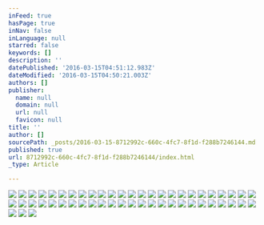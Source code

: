 ```yaml
---
inFeed: true
hasPage: true
inNav: false
inLanguage: null
starred: false
keywords: []
description: ''
datePublished: '2016-03-15T04:51:12.983Z'
dateModified: '2016-03-15T04:50:21.003Z'
authors: []
publisher:
  name: null
  domain: null
  url: null
  favicon: null
title: ''
author: []
sourcePath: _posts/2016-03-15-8712992c-660c-4fc7-8f1d-f288b7246144.md
published: true
url: 8712992c-660c-4fc7-8f1d-f288b7246144/index.html
_type: Article

---
```

![](https://the-grid-user-content.s3-us-west-2.amazonaws.com/1a65e6d5-3f3d-47c0-8beb-3313c094f6c6.jpg)
![](https://the-grid-user-content.s3-us-west-2.amazonaws.com/fc1ff37d-ccab-44f5-8530-cb822facf750.jpg)
![](https://the-grid-user-content.s3-us-west-2.amazonaws.com/57db635b-73f1-4f9b-92fb-12a391fa5f8b.jpg)
![](https://the-grid-user-content.s3-us-west-2.amazonaws.com/a16ab453-ea7d-459e-9eb9-be34ba2b9362.jpg)
![](https://the-grid-user-content.s3-us-west-2.amazonaws.com/794e4513-ae70-4a40-b8ee-a18fbb9692b7.jpg)
![](https://the-grid-user-content.s3-us-west-2.amazonaws.com/ebdccb97-90af-4bdd-8f00-0aed2521069a.jpg)
![](https://the-grid-user-content.s3-us-west-2.amazonaws.com/1787cc3e-2ab7-4f33-8bf0-aba314275cce.jpg)
![](https://the-grid-user-content.s3-us-west-2.amazonaws.com/81a53869-ac2c-41b2-ba80-d8b3657b3853.jpg)
![](https://the-grid-user-content.s3-us-west-2.amazonaws.com/38e05c20-0c70-478e-bced-0047aeaa2d6e.jpg)
![](https://the-grid-user-content.s3-us-west-2.amazonaws.com/cd2d9f10-bc07-4336-a235-d164171689be.jpg)
![](https://the-grid-user-content.s3-us-west-2.amazonaws.com/78d7c0f9-136c-4dc3-a264-26c4ae33463d.jpg)
![](https://the-grid-user-content.s3-us-west-2.amazonaws.com/b2aed9a3-7e6c-4d37-b4fc-c1510d27077d.jpg)
![](https://the-grid-user-content.s3-us-west-2.amazonaws.com/40456d1b-1f76-410f-a538-4b028b64129c.jpg)
![](https://the-grid-user-content.s3-us-west-2.amazonaws.com/db9e8e2a-c411-4b94-82ea-4dcce0d9866d.jpg)
![](https://the-grid-user-content.s3-us-west-2.amazonaws.com/b0476be9-166f-4fa0-b14d-d768837ece90.jpg)
![](https://the-grid-user-content.s3-us-west-2.amazonaws.com/085912bc-2484-4be5-9824-6bf9379d7edb.jpg)
![](https://the-grid-user-content.s3-us-west-2.amazonaws.com/c8dede36-b81d-4f92-bfc5-0081c30a1b39.jpg)
![](https://the-grid-user-content.s3-us-west-2.amazonaws.com/1edef8b0-0a7a-43b3-83c6-905a655b7701.jpg)
![](https://the-grid-user-content.s3-us-west-2.amazonaws.com/969ce12b-ee0d-40e3-a635-fe0de4735c30.jpg)
![](https://the-grid-user-content.s3-us-west-2.amazonaws.com/16d57cdd-5395-4173-8d46-1fd374d49c36.jpg)
![](https://the-grid-user-content.s3-us-west-2.amazonaws.com/d82722a2-e593-4bee-ae51-3810a86ba451.jpg)
![](https://the-grid-user-content.s3-us-west-2.amazonaws.com/bed7bf01-f61e-48b4-b04d-1c4c860a7410.jpg)
![](https://the-grid-user-content.s3-us-west-2.amazonaws.com/150cc59b-78dd-47f9-98ed-c97673ab9e08.jpg)
![](https://the-grid-user-content.s3-us-west-2.amazonaws.com/25c0c84f-9f9b-424c-94a4-059a44043df7.jpg)
![](https://the-grid-user-content.s3-us-west-2.amazonaws.com/acb34c1f-3498-4b33-a282-3fe94f537bf0.jpg)
![](https://the-grid-user-content.s3-us-west-2.amazonaws.com/51921b5f-ff1d-4678-aa24-6069e713038e.jpg)
![](https://the-grid-user-content.s3-us-west-2.amazonaws.com/185a5a4a-cb60-4bfd-8a75-8b133d819595.jpg)
![](https://the-grid-user-content.s3-us-west-2.amazonaws.com/943d55d0-9bbd-4eec-8cfc-d9c05def6bc3.jpg)
![](https://the-grid-user-content.s3-us-west-2.amazonaws.com/0bd6fed2-9cff-4846-9dc8-66bd7dee2cca.jpg)
![](https://the-grid-user-content.s3-us-west-2.amazonaws.com/f4c91dab-9c11-4013-b580-e7384209de4e.jpg)
![](https://the-grid-user-content.s3-us-west-2.amazonaws.com/6180a76f-d1f4-46f4-aa34-fb9b90cb2801.jpg)
![](https://the-grid-user-content.s3-us-west-2.amazonaws.com/2ec04325-a193-46cd-8739-110e56ff90ab.jpg)
![](https://the-grid-user-content.s3-us-west-2.amazonaws.com/3547dc14-4a40-45fc-b4f7-4ae8e9bd4f6b.jpg)
![](https://the-grid-user-content.s3-us-west-2.amazonaws.com/ae671534-2956-441f-ae7e-e32e69165600.jpg)
![](https://the-grid-user-content.s3-us-west-2.amazonaws.com/78e29795-7a49-4297-897b-d09adcfe222e.jpg)
![](https://the-grid-user-content.s3-us-west-2.amazonaws.com/68de580a-c61a-4641-966e-fad767b4f411.jpg)
![](https://the-grid-user-content.s3-us-west-2.amazonaws.com/05755d01-0780-4325-b94f-f3a6e854b4b9.jpg)
![](https://the-grid-user-content.s3-us-west-2.amazonaws.com/93a5dc35-3f88-4e71-851d-268f0759f9ce.jpg)
![](https://the-grid-user-content.s3-us-west-2.amazonaws.com/3b08a6b2-278b-4294-8048-2996fe4dda23.jpg)
![](https://the-grid-user-content.s3-us-west-2.amazonaws.com/c547b2e0-80bf-498f-9a6d-b3f2f6efb2cf.jpg)
![](https://the-grid-user-content.s3-us-west-2.amazonaws.com/4a16f48d-a3dd-4815-880f-35855c1a3bff.jpg)
![](https://the-grid-user-content.s3-us-west-2.amazonaws.com/bba6d265-b632-4ef5-8905-580b868d9c8c.jpg)
![](https://the-grid-user-content.s3-us-west-2.amazonaws.com/6b34b587-b271-4d4b-8751-a7a478104f79.jpg)
![](https://the-grid-user-content.s3-us-west-2.amazonaws.com/1487eebc-fd7e-499e-a0cc-1caec919c275.jpg)
![](https://the-grid-user-content.s3-us-west-2.amazonaws.com/8efbfe4a-72f4-4750-9e14-ba01654a6848.jpg)
![](https://the-grid-user-content.s3-us-west-2.amazonaws.com/53385168-a319-4937-97ff-5c230455761b.jpg)
![](https://the-grid-user-content.s3-us-west-2.amazonaws.com/e9c851be-43d5-4226-8e3c-b21d16463285.jpg)
![](https://the-grid-user-content.s3-us-west-2.amazonaws.com/a9be64b6-1db4-410f-8918-34280a2e09f5.jpg)
![](https://the-grid-user-content.s3-us-west-2.amazonaws.com/35868efd-3ee0-47f8-b2c2-cb33d18a38d4.jpg)
![](https://the-grid-user-content.s3-us-west-2.amazonaws.com/71f8df01-0b11-4946-9e97-10c91ddb29df.jpg)
![](https://the-grid-user-content.s3-us-west-2.amazonaws.com/f4b110c3-ee02-4390-b130-e7ef5d7775e4.jpg)
![](https://the-grid-user-content.s3-us-west-2.amazonaws.com/d10357e8-980d-46c5-8228-1e8a9900de8d.jpg)
![](https://the-grid-user-content.s3-us-west-2.amazonaws.com/c1b4a185-4780-40ac-a4dd-3ea5d34fb270.jpg)